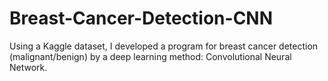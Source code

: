 # Breast-Cancer-Detection-CNN
Using a Kaggle dataset, I developed a program for breast cancer detection (malignant/benign) by a deep learning method: Convolutional Neural Network.
